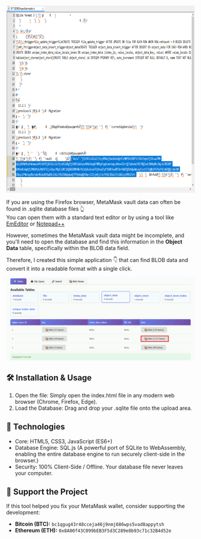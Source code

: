 <img src="https://raw.githubusercontent.com/0xLuigi/sql-data-detective/main/images/sqlite.png" alt="SQLite Database Icon" style="width: 800px; height: 500px;">

If you are using the Firefox browser, MetaMask vault data can often be found in .sqlite database files 👆 <br>
You can open them with a standard text editor or by using a tool like [EmEditor](https://www.emeditor.com) or [Notepad++](https://notepad-plus-plus.org/)<br>

However, sometimes the MetaMask vault data might be incomplete, and you'll need to open the database and find this information in the **Object Data** table, specifically within the BLOB data field.

<p>
Therefore, I created this simple application 👇 that can find BLOB data and convert it into a readable format with a single click.
</p>

<img src="https://raw.githubusercontent.com/0xLuigi/sql-data-detective/main/images/blob.gif" alt="blob data">

## 🛠️ Installation & Usage

1. Open the file: Simply open the index.html file in any modern web browser (Chrome, Firefox, Edge).
2. Load the Database: Drag and drop your .sqlite file onto the upload area.

## 🚀 Technologies

- Core: HTML5, CSS3, JavaScript (ES6+)<br>
- Database Engine: SQL.js (A powerful port of SQLite to WebAssembly, enabling the entire database engine to run securely client-side in the browser.)<br>
- Security: 100% Client-Side / Offline. Your database file never leaves your computer.


## 💖 Support the Project

If this tool helped you fix your MetaMask wallet, consider supporting the development:

- **Bitcoin (BTC):** `bc1qgug43r48cceja46j9nmj686wps5vad8appytsh`
- **Ethereum (ETH):** `0x8A00f43C099bEB3F5d3C289e8b93c71c32B4d52e` 
